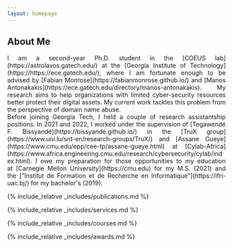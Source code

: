 ```yaml
---
layout: homepage
---
```


## About Me

<div style='text-align: justify;'>I am a second-year Ph.D. student in the [COEUS lab](https://astrolavos.gatech.edu/) at the [Georgia Institute of Technology](https://https://ece.gatech.edu/), where I am 
fortunate enough to be advised by [Fabian Monrose](https://fabianmonrose.github.io/) and [Manos 
Antonakakis](https://ece.gatech.edu/directory/manos-antonakakis). My research aims to help organizations 
with limited cyber-security resources better protect their 
digital assets. My current work tackles this problem from the 
perspective of domain name abuse.</div>

<div style='text-align: justify;'>Before joining Georgia Tech, I held a couple of research 
assistantship positions. In 2021 and 2022, I worked under the 
supervision of [Tegawendé F. Bissyandé](https://bissyande.github.io/) in the [TruX group](https://www.uni.lu/snt-en/research-groups/TruX/) and [Assane Gueye](https://www.cmu.edu/epp/cee-tp/assane-gueye.html) at [Cylab-Africa](https://www.africa.engineering.cmu.edu/research/cybersecurity/cylab/index.html). I owe my preparation for those opportunities to my 
education at [Carnegie Mellon University](https://cmu.edu) for 
my M.S. (2021) and the ["Institut de Formation et de Recherche 
en Informatique"](https://ifri-uac.bj/) for my bachelor's (2019).</div>


{% include_relative _includes/publications.md %}

{% include_relative _includes/services.md %}

{% include_relative _includes/courses.md %}

{% include_relative _includes/awards.md %}
